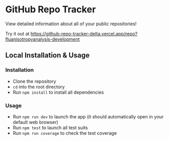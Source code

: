 # GitHub Repo Tracker

View detailed information about all of your public repositories!

Try it out at https://github-repo-tracker-delta.vercel.app/repo?fluanisotropyanalysis-development

## Local Installation & Usage

### Installation
* Clone the repository
* `cd` into the root directory
* Run `npm install` to install all dependencies

### Usage
* Run `npm run dev` to launch the app (it should automatically open in your default web browser)
* Run `npm test` to launch all test suits
* Run `npm run coverage` to check the test coverage
